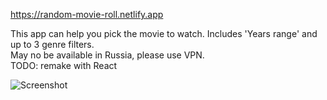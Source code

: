https://random-movie-roll.netlify.app  

This app can help you pick the movie to watch. Includes 'Years range' and up to 3 genre filters.  
May no be available in Russia, please use VPN.  
TODO: remake with React  

![Screenshot](https://i.imgur.com/fsr98Rp.png)
